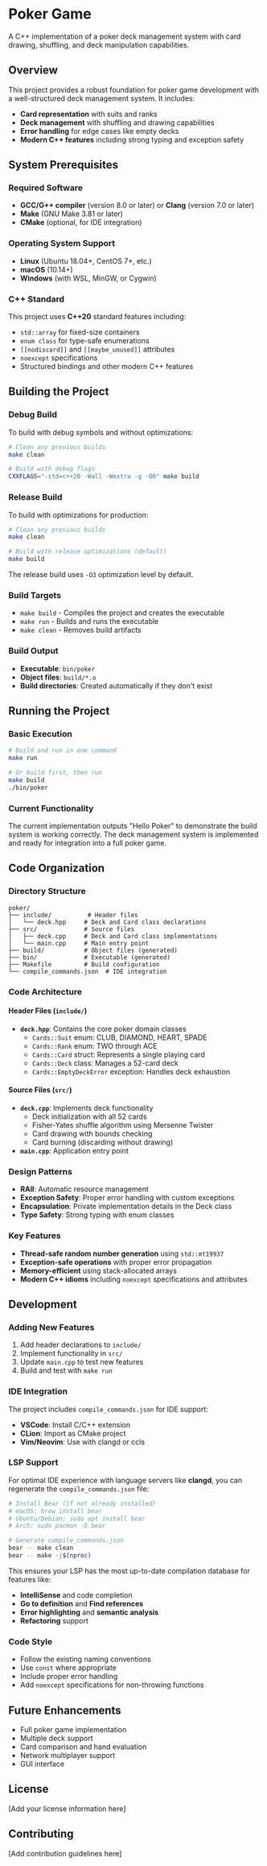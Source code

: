 # Poker Game

A C++ implementation of a poker deck management system with card drawing, shuffling, and deck manipulation capabilities.

## Overview

This project provides a robust foundation for poker game development with a well-structured deck management system. It includes:

- **Card representation** with suits and ranks
- **Deck management** with shuffling and drawing capabilities
- **Error handling** for edge cases like empty decks
- **Modern C++ features** including strong typing and exception safety

## System Prerequisites

### Required Software
- **GCC/G++ compiler** (version 8.0 or later) or **Clang** (version 7.0 or later)
- **Make** (GNU Make 3.81 or later)
- **CMake** (optional, for IDE integration)

### Operating System Support
- **Linux** (Ubuntu 18.04+, CentOS 7+, etc.)
- **macOS** (10.14+)
- **Windows** (with WSL, MinGW, or Cygwin)

### C++ Standard
This project uses **C++20** standard features including:
- `std::array` for fixed-size containers
- `enum class` for type-safe enumerations
- `[[nodiscard]]` and `[[maybe_unused]]` attributes
- `noexcept` specifications
- Structured bindings and other modern C++ features

## Building the Project

### Debug Build
To build with debug symbols and without optimizations:

```bash
# Clean any previous builds
make clean

# Build with debug flags
CXXFLAGS="-std=c++20 -Wall -Wextra -g -O0" make build
```

### Release Build
To build with optimizations for production:

```bash
# Clean any previous builds
make clean

# Build with release optimizations (default)
make build
```

The release build uses `-O3` optimization level by default.

### Build Targets

- `make build` - Compiles the project and creates the executable
- `make run` - Builds and runs the executable
- `make clean` - Removes build artifacts

### Build Output
- **Executable**: `bin/poker`
- **Object files**: `build/*.o`
- **Build directories**: Created automatically if they don't exist

## Running the Project

### Basic Execution
```bash
# Build and run in one command
make run

# Or build first, then run
make build
./bin/poker
```

### Current Functionality
The current implementation outputs "Hello Poker" to demonstrate the build system is working correctly. The deck management system is implemented and ready for integration into a full poker game.

## Code Organization

### Directory Structure
```
poker/
├── include/          # Header files
│   └── deck.hpp     # Deck and Card class declarations
├── src/             # Source files
│   ├── deck.cpp     # Deck and Card class implementations
│   └── main.cpp     # Main entry point
├── build/           # Object files (generated)
├── bin/             # Executable (generated)
├── Makefile         # Build configuration
└── compile_commands.json  # IDE integration
```

### Code Architecture

#### Header Files (`include/`)
- **`deck.hpp`**: Contains the core poker domain classes
  - `Cards::Suit` enum: CLUB, DIAMOND, HEART, SPADE
  - `Cards::Rank` enum: TWO through ACE
  - `Cards::Card` struct: Represents a single playing card
  - `Cards::Deck` class: Manages a 52-card deck
  - `Cards::EmptyDeckError` exception: Handles deck exhaustion

#### Source Files (`src/`)
- **`deck.cpp`**: Implements deck functionality
  - Deck initialization with all 52 cards
  - Fisher-Yates shuffle algorithm using Mersenne Twister
  - Card drawing with bounds checking
  - Card burning (discarding without drawing)
- **`main.cpp`**: Application entry point

### Design Patterns
- **RAII**: Automatic resource management
- **Exception Safety**: Proper error handling with custom exceptions
- **Encapsulation**: Private implementation details in the Deck class
- **Type Safety**: Strong typing with enum classes

### Key Features
- **Thread-safe random number generation** using `std::mt19937`
- **Exception-safe operations** with proper error propagation
- **Memory-efficient** using stack-allocated arrays
- **Modern C++ idioms** including `noexcept` specifications and attributes

## Development

### Adding New Features
1. Add header declarations to `include/`
2. Implement functionality in `src/`
3. Update `main.cpp` to test new features
4. Build and test with `make run`

### IDE Integration
The project includes `compile_commands.json` for IDE support:
- **VSCode**: Install C/C++ extension
- **CLion**: Import as CMake project
- **Vim/Neovim**: Use with clangd or ccls

### LSP Support
For optimal IDE experience with language servers like **clangd**, you can regenerate the `compile_commands.json` file:

```bash
# Install Bear (if not already installed)
# macOS: brew install bear
# Ubuntu/Debian: sudo apt install bear
# Arch: sudo pacman -S bear

# Generate compile_commands.json
bear -- make clean
bear -- make -j$(nproc)
```

This ensures your LSP has the most up-to-date compilation database for features like:
- **IntelliSense** and code completion
- **Go to definition** and **Find references**
- **Error highlighting** and **semantic analysis**
- **Refactoring** support

### Code Style
- Follow the existing naming conventions
- Use `const` where appropriate
- Include proper error handling
- Add `noexcept` specifications for non-throwing functions

## Future Enhancements
- Full poker game implementation
- Multiple deck support
- Card comparison and hand evaluation
- Network multiplayer support
- GUI interface

## License
[Add your license information here]

## Contributing
[Add contribution guidelines here] 
